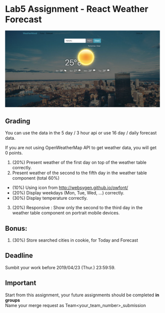 # Lab5 Assignment - React Weather Forecast

![Component](img/forecast.png)

## Grading
You can use the data in the 5 day / 3 hour api or use 16 day / daily forecast data.

If you are not using OpenWeatherMap API to get weather data, you will get 0 points.<br/>

1.  (20%) Present weather of the first day on top of the weather table correctly.
2.  Present weather of the second to the fifth day in the weather table component (total 60%)
  - (10%) Using icon from http://websygen.github.io/owfont/
  - (20%) Display weekdays (Mon, Tue, Wed, ...) correctly.
  - (30%) Display temperature correctly.
3. (20%) Responsive : Show only the second to the third day in the weather table component on portrait mobile devices.

## Bonus:
1. (30%) Store searched cities in cookie, for Today and Forecast

## Deadline
Sumbit your work before 2019/04/23 (Thur.) 23:59:59.

## Important
Start from this assignment, your future assignments should be completed <strong>in groups</strong><br/>
Name your merge request as Team<your_team_number>_submission